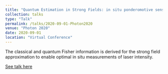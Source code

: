 ```yaml
---
title: "Quantum Estimation in Strong Fields: in situ ponderomotive sensing"
collection: talks
type: "Talk"
permalink: /talks/2020-09-01-Photon2020
venue: "Photon 2020"
date: 2020-09-01
location: "Virtual Conference"
---
```


The classical and quantum Fisher information is derived for the strong field approximation to enable optimal in situ  measurements of laser intensity.

[See talk here](https://youtu.be/dRmk8-vE6ls)
